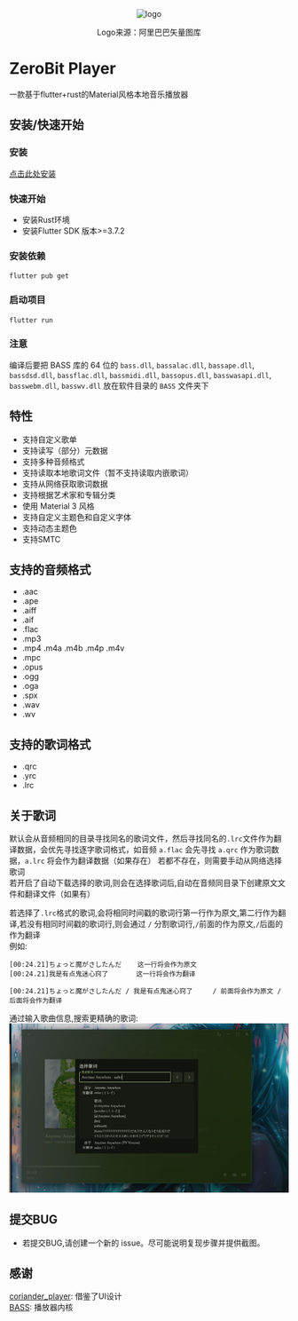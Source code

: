 <div align="center">
  <img src="assets/app_icon.ico" alt="logo" width=150 height=150>
</div>

<p align="center">Logo来源：阿里巴巴矢量图库</p>

# ZeroBit Player
一款基于flutter+rust的Material风格本地音乐播放器

## 安装/快速开始
### 安装
[点击此处安装](https://github.com/Empty-57/ZeroBit-Player/releases/latest)
### 快速开始
- 安装Rust环境
- 安装Flutter SDK 版本>=3.7.2

### 安装依赖
```
flutter pub get
```

### 启动项目
```
flutter run
```

### 注意
编译后要把 BASS 库的 64 位的 `bass.dll`, `bassalac.dll`, `bassape.dll`, `bassdsd.dll`, `bassflac.dll`, `bassmidi.dll`, `bassopus.dll`, `basswasapi.dll`, `basswebm.dll`, `basswv.dll` 放在软件目录的 `BASS` 文件夹下

## 特性
- 支持自定义歌单
- 支持读写（部分）元数据
- 支持多种音频格式
- 支持读取本地歌词文件（暂不支持读取内嵌歌词）
- 支持从网络获取歌词数据
- 支持根据艺术家和专辑分类
- 使用 Material 3 风格
- 支持自定义主题色和自定义字体
- 支持动态主题色
- 支持SMTC

## 支持的音频格式
- .aac
- .ape
- .aiff
- .aif
- .flac
- .mp3
- .mp4 .m4a .m4b .m4p .m4v
- .mpc
- .opus
- .ogg
- .oga
- .spx
- .wav
- .wv

## 支持的歌词格式
- .qrc
- .yrc
- .lrc

## 关于歌词
默认会从音频相同的目录寻找同名的歌词文件，然后寻找同名的`.lrc`文件作为翻译数据，会优先寻找逐字歌词格式，如音频 `a.flac` 会先寻找 `a.qrc` 作为歌词数据，`a.lrc` 将会作为翻译数据（如果存在）
若都不存在，则需要手动从网络选择歌词</br>
若开启了自动下载选择的歌词,则会在选择歌词后,自动在音频同目录下创建原文文件和翻译文件（如果有）</br>

若选择了`.lrc`格式的歌词,会将相同时间戳的歌词行第一行作为原文,第二行作为翻译,若没有相同时间戳的歌词行,则会通过 ` / ` 分割歌词行,` / `前面的作为原文,` / `后面的作为翻译</br>
例如:</br>
```
[00:24.21]ちょっと魔がさしたんだ    这一行将会作为原文
[00:24.21]我是有点鬼迷心窍了       这一行将会作为翻译
```

```
[00:24.21]ちょっと魔がさしたんだ / 我是有点鬼迷心窍了     / 前面将会作为原文 / 后面将会作为翻译
```


通过输入歌曲信息,搜索更精确的歌词:</br>
![search](screenshot/acb15ad5f56ddf999b1a9f9409cc9ca5.png)

## 提交BUG
- 若提交BUG,请创建一个新的 issue。尽可能说明复现步骤并提供截图。

## 感谢
[coriander_player](https://github.com/Ferry-200/coriander_player): 借鉴了UI设计</br>
[BASS](https://www.un4seen.com/): 播放器内核</br>


